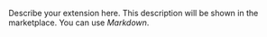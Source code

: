 Describe your extension here. This description will be shown in the marketplace. You can use *Markdown*.